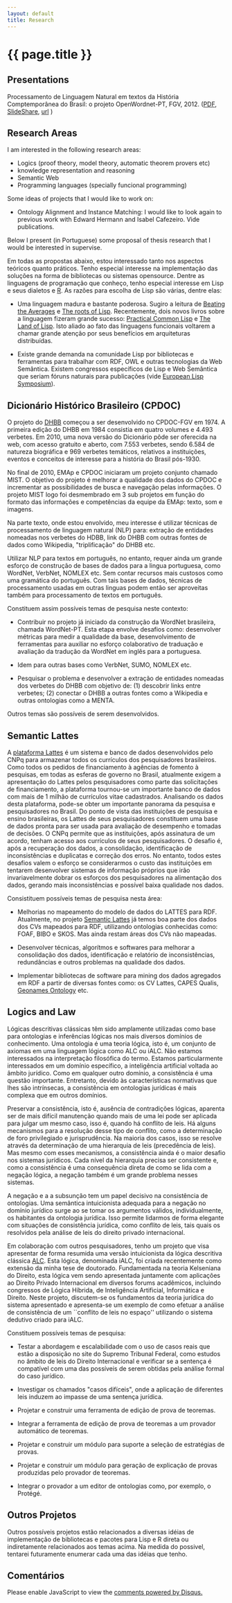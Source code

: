 ```yaml
---
layout: default
title: Research 
---
```


# {{ page.title }}

## Presentations

Processamento de Linguagem Natural em textos da História
Comptemporânea do Brasil: o projeto OpenWordnet-PT, FGV,
2012. ([PDF](/files/cpdoc-2012-slides.pdf),
[SlideShare](http://goo.gl/VelVo),
[url](http://cpdoc.fgv.br/noticias/eventos/03102012) )


## Research Areas

I am interested in the following research areas: 

- Logics (proof theory, model theory, automatic theorem provers etc)
- knowledge representation and reasoning
- Semantic Web
- Programming languages (specially funcional programming)

Some ideas of projects that I would like to work on:

- Ontology Alignment and Instance Matching: I would like to look again
  to previous work with Edward Hermann and Isabel Cafezeiro. Vide
  publications.
    
Below I present (in Portuguese) some proposal of thesis research that
I would be interested in supervise.

Em todas as propostas abaixo, estou interessado tanto nos aspectos
teóricos quanto práticos. Tenho especial interesse na implementação
das soluções na forma de bibliotecas ou sistemas opensource. Dentre as
linguagens de programação que conheço, tenho especial interesse em
Lisp e seus dialetos e [R](http://www.r-project.org/). As razões para
escolha de Lisp são várias, dentre elas:

- Uma linguagem madura e bastante poderosa. Sugiro a leitura de
  [Beating the Averages](http://www.paulgraham.com/avg.html) e
  [The roots of Lisp](http://www.paulgraham.com/rootsoflisp.html). Recentemente,
  dois novos livros sobre a linguagem fizeram grande sucesso:
  [Practical Common Lisp](http://www.gigamonkeys.com/book/) e
  [The Land of Lisp](http://landoflisp.com/). Isto aliado ao fato das
  linguagens funcionais voltarem a chamar grande atenção por seus
  benefícios em arquiteturas distribuídas.

- Existe grande demanda na comunidade Lisp por bibliotecas e
  ferramentas para trabalhar com RDF, OWL e outras tecnologias da Web
  Semântica. Existem congressos específicos de Lisp e Web Semântica
  que seriam fóruns naturais para publicações (vide
  [European Lisp Symposium](http://european-lisp-symposium.org/)).
  

## Dicionário Histórico Brasileiro (CPDOC)

O projeto do [DHBB](http://cpdoc.fgv.br/acervo/dhbb) começou a ser
desenvolvido no CPDOC-FGV em 1974. A primeira edição do DHBB em 1984
consistia em quatro volumes e 4.493 verbetes. Em 2010, uma nova versão
do Dicionário pôde ser oferecida na web, com acesso gratuito e aberto,
com 7.553 verbetes, sendo 6.584 de natureza biográfica e 969 verbetes
temáticos, relativos a instituições, eventos e conceitos de interesse
para a história do Brasil pós-1930.

No final de 2010, EMAp e CPDOC iniciaram um projeto conjunto chamado
MIST. O objetivo do projeto é melhorar a qualidade dos dados do CPDOC
e incrementar as possibilidades de busca e navegação pelas
informações. O projeto MIST logo foi desmembrado em 3 sub projetos em
função do formato das informações e competências da equipe da EMAp:
texto, som e imagens.

Na parte texto, onde estou envolvido, meu interesse é utilizar
técnicas de processamento de linguagem natural (NLP) para: extração de
entidades nomeadas nos verbetes do HDBB, link do DHBB com outras
fontes de dados como Wikipedia, "triplificação" do DHBB etc.

Utilizar NLP para textos em português, no entanto, requer ainda um
grande esforço de construção de bases de dados para a lingua
portuguesa, como WordNet, VerbNet, NOMLEX etc. Sem contar recursos
mais custosos como uma gramática do português. Com tais bases de
dados, técnicas de processamento usadas em outras linguas podem então
ser aproveitas também para processamento de textos em português.

Constituem assim possíveis temas de pesquisa neste contexto:

- Contribuir no projeto já iniciado da construção da WordNet
  brasileira, chamada WordNet-PT. Esta etapa envolve desafios como:
  desenvolver métricas para medir a qualidade da base, desenvolvimento
  de ferramentas para auxiliar no esforço colaborativo de traduação e
  avaliação da tradução da WordNet em inglês para a portuguesa.
  
- Idem para outras bases como VerbNet, SUMO, NOMLEX etc.

- Pesquisar o problema e desenvolver a extração de entidades nomeadas
  dos verbetes do DHBB com objetivo de: (1) descobrir links entre
  verbetes; (2) conectar o DHBB a outras fontes como a Wikipedia e
  outras ontologias como a MENTA.
  
Outros temas são possíveis de serem desenvolvidos.

## Semantic Lattes 

A [plataforma Lattes](http://lattes.cnpq.br/) é um sistema e banco de
dados desenvolvidos pelo CNPq para armazenar todos os currículos dos
pesquisadores brasileiros. Como todos os pedidos de financiamento à
agências de fomento à pesquisas, em todas as esferas de governo no
Brasil, atualmente exigem a apresentação do Lattes pelos pesquisadores
como parte das solicitações de financiamento, a plataforma tournou-se
um importante banco de dados com mais de 1 milhão de currículos vitae
cadastrados. Analisando os dados desta plataforma, pode-se obter um
importante panorama da pesquisa e pesquisadores no Brasil. Do ponto de
vista das instituições de pesquisa e ensino brasileiras, os Lattes de
seus pesquisadores constituem uma base de dados pronta para ser usada
para avaliação de desempenho e tomadas de decisões. O CNPq permite que
as instituições, após assinatura de um acordo, tenham acesso aos
currículos de seus pesquisadores. O desafio é, após a recuperação dos
dados, a consolidação, identificação de inconsistências e duplicatas e
correção dos erros. No entanto, todos estes desafios valem o esforço
se considerarmos o custo das instituições em tentarem desenvolver
sistemas de informação próprios que irão invariavelmente dobrar os
esforços dos pesquisadores na alimentação dos dados, gerando mais
inconsistências e possível baixa qualidade nos dados.

Consistituem possíveis temas de pesquisa nesta área:

- Melhorias no mapeamento do modelo de dados do LATTES para
  RDF. Atualmente, no projeto
  [Semantic Lattes](github.com/arademaker/SLattes) já temos boa parte
  dos dados dos CVs mapeados para RDF, utilizando ontologias
  conhecidas como: FOAF, BIBO e SKOS. Mas ainda restam áreas dos CVs
  não mapeadas.

- Desenvolver técnicas, algorítmos e softwares para melhorar a
  consolidação dos dados, identificação e relatório de
  inconsistências, redundâncias e outros problemas na qualidade dos
  dados.
  
- Implementar bibliotecas de software para mining dos dados agregados
  em RDF a partir de diversas fontes como: os CV Lattes, CAPES Qualis,
  [Geonames Ontology](http://www.geonames.org/) etc.
  

## Logics and Law

Lógicas descritivas clássicas têm sido amplamente utilizadas como base
para ontologias e inferências lógicas nos mais diversos domínios de
conhecimento. Uma ontologia é uma teoria lógica, isto é, um conjunto
de axiomas em uma linguagem lógica como ALC ou iALC. Não estamos
interessados na interpretação filosófica do termo. Estamos
particularmente interessados em um domínio específico, a inteligência
artificial voltada ao âmbito jurídico. Como em qualquer outro domínio,
a consistência é uma questão importante.  Entretanto, devido às
características normativas que lhes são intrínsecas, a consistência em
ontologias jurídicas é mais complexa que em outros domínios.

Preservar a consistência, isto é, ausência de contradições lógicas,
aparenta ser de mais difícil manutenção quando mais de uma lei pode
ser aplicada para julgar um mesmo caso, isso é, quando há conflito de
leis. Há alguns mecanismos para a resolução desse tipo de conflito,
como a determinação de foro privilegiado e jurisprudência. Na maioria
dos casos, isso se resolve através da determinação de uma hierarquia
de leis (precedência de leis). Mas mesmo com esses mecanismos, a
consistência ainda é o maior desafio nos sistemas jurídicos. Cada
nível da hierarquia precisa ser consistente e, como a consistência é
uma consequência direta de como se lida com a negação lógica, a
negação também é um grande problema nesses sistemas.

A negação e a a subsunção tem um papel decisivo na consistência de
ontologias. Uma semântica intuicionista adequada para a negação no
domínio jurídico surge ao se tomar os argumentos válidos,
individualmente, os habitantes da ontologia jurídica. Isso permite
lidarmos de forma elegante com situações de consistência jurídica,
como conflito de leis, tais quais os resolvidos pela análise de leis
do direito privado internacional.

Em colaboração com outros pesquisadores, tenho um projeto que visa
apresentar de forma resumida uma versão intuicionista da lógica
descritiva clássica
[ALC](http://en.wikipedia.org/wiki/Description_logic). Esta lógica,
denominada iALC, foi criada recentemente como extensão da
minha tese de doutorado. Fundamentada na teoria Kelseniana do Direito,
esta lógica vem sendo apresentada juntamente com aplicações ao Direito
Privado Internacional em diversos forums acadêmicos, incluindo
congressos de Lógica Híbrida, de Inteligência Artificial, Informática
e Direito. Neste projeto, discutem-se os fundamentos da teoria
jurídica do sistema apresentado e apresenta-se um exemplo de como
efetuar a análise de consistência de um ``conflito de leis no espaço''
utilizando o sistema dedutivo criado para iALC.

Constituem possíveis temas de pesquisa:

- Testar a abordagem e escalabilidade com o uso de casos reais que
  estão a disposição no site do Supremo Tribunal Federal, como estudos
  no âmbito de leis do Direito Internacional e verificar se a sentença
  é compatível com uma das possíveis de serem obtidas pela análise
  formal do caso jurídico.

- Investigar os chamados "casos difíceis", onde a aplicação de
  diferentes leis induzem ao impasse de uma sentença jurídica.

- Projetar e construir uma ferramenta de edição de prova de teoremas.

- Integrar a ferramenta de edição de prova de teoremas a um provador
  automático de teoremas.

- Projetar e construir um módulo para suporte a seleção de estratégias
  de provas.

- Projetar e construir um módulo para geração de explicação de provas
  produzidas pelo provador de teoremas.

- Integrar o provador a um editor de ontologias como, por exemplo, o
  Protégé.


## Outros Projetos 

Outros possíveis projetos estão relacionados a diversas idéias de
implementação de bibliotecas e pacotes para Lisp e R direta ou
indiretamente relacionados aos temas acima. Na medida do possivel,
tentarei futuramente enumerar cada uma das idéias que tenho.

  
## Comentários  
  
<div id="disqus_thread"></div>
<script type="text/javascript">
    var disqus_shortname = 'arademaker'; 

    (function() {
        var dsq = document.createElement('script'); dsq.type = 'text/javascript'; dsq.async = true;
        dsq.src = 'http://' + disqus_shortname + '.disqus.com/embed.js';
        (document.getElementsByTagName('head')[0] || document.getElementsByTagName('body')[0]).appendChild(dsq);
    })();
</script>
<noscript>Please enable JavaScript to view the <a href="http://disqus.com/?ref_noscript">comments powered by Disqus.</a></noscript>

  

